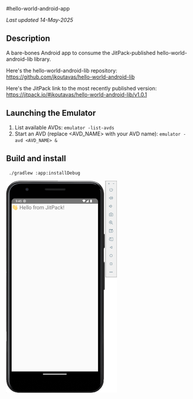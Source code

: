 #hello-world-android-app

_Last updated 14-May-2025_

## Description

A bare-bones Android app to consume the JitPack-published hello-world-android-lib library.

Here's the hello-world-android-lib repository: https://github.com/jkoutavas/hello-world-android-lib

Here's the JitPack link to the most recently published version: https://jitpack.io/#jkoutavas/hello-world-android-lib/v1.0.1

## Launching the Emulator

1. List available AVDs: `emulator -list-avds`
2. Start an AVD (replace <AVD_NAME> with your AVD name): `emulator -avd <AVD_NAME> &`

## Build and install

` ./gradlew :app:installDebug`

<img src="screenshot.png" alt="App Screenshot" width="300"/>
